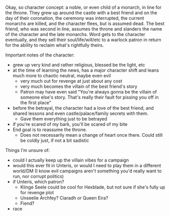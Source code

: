 Okay, so character concept: a noble, or even child of a monarch, in line for the
throne. They grew up around the castle with a best friend and on the day of
their coronation, the ceremony was interrupted, the current monarchs are killed,
and the character flees, but is assumed dead. The best friend, who was second in
line, assumes the throne and slanders the name of the character and the late
monarchs. Word gets to the character eventually, and they sell their
soul/life/will/etc to a warlock patron in return for the ability to reclaim
what's rightfully theirs.

Important notes of the character:

- grew up very kind and rather religious, blessed be the light, etc
- at the time of learning the news, has a major character shift and leans much
  more to chaotic neutral, maybe even evil
  - very much out for revenge at just about any cost
  - very much becomes the villain of the best friend's story
  - Patron may have even said "You're always gonna be the villain of someone
    else's story. That's really their fault for pissing you off in the first
    place"
- before the betrayal, the character had a love of the best friend, and shared
  lessons and even castle/palace/family secrets with them.
  - Gave them everything just to be betrayed
- if you're scared of my bark, you'll be scared of my bite
- End goal is to reassume the throne.
  - Does not necessarily mean a change of heart once there. Could still be
    coldly just, if not a bit sadistic

Things I'm unsure of:

- could I actually keep up the villain vibes for a campaign
- would this ever fit in Unteris, or would I need to play them in a different
  world/DM (I know evil campaigns aren't something you'd really want to run, nor
  corrupt politics)
- if Unteris, which patron?
  - Klinge Seele could be cool for Hexblade, but not sure if she's fully up for
    revenge plot
  - Unseelie Archfey? Ciaradh or Queen Eira?
  - Fiend?
- race
